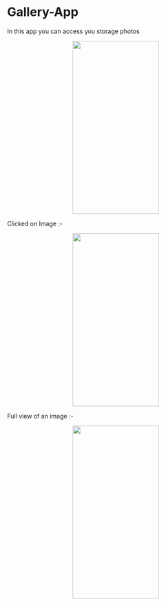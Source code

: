 # Gallery-App
In this app you can access you storage photos  
<p align="center">
  <img src="https://user-images.githubusercontent.com/98186477/182402818-561624b0-2572-419f-97eb-ea7983546000.jpg" width="200" height="400"   />
</p>
Clicked on Image :-
<p align="center">
  <img src="https://user-images.githubusercontent.com/98186477/182402840-1cdb9119-479e-423a-943c-f3f2335ac34a.jpg" width="200" height="400"   />
</p>
Full view of an image :-
<p align="center">
  <img src="https://user-images.githubusercontent.com/98186477/182403044-5abdf40a-84a3-4a90-bca1-2f5f52d705b3.jpg" width="200" height="400"   />
</p>

